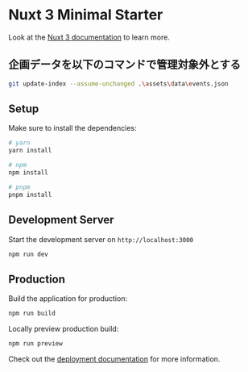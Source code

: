 # Nuxt 3 Minimal Starter

Look at the [Nuxt 3 documentation](https://nuxt.com/docs/getting-started/introduction) to learn more.

## 企画データを以下のコマンドで管理対象外とする

```bash
git update-index --assume-unchanged .\assets\data\events.json
```

## Setup

Make sure to install the dependencies:

```bash
# yarn
yarn install

# npm
npm install

# pnpm
pnpm install
```

## Development Server

Start the development server on `http://localhost:3000`

```bash
npm run dev
```

## Production

Build the application for production:

```bash
npm run build
```

Locally preview production build:

```bash
npm run preview
```

Check out the [deployment documentation](https://nuxt.com/docs/getting-started/deployment) for more information.

